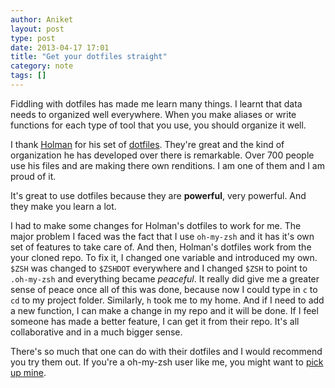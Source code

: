 ```yaml
---
author: Aniket
layout: post
type: post
date: 2013-04-17 17:01
title: "Get your dotfiles straight"
category: note
tags: []
---
```


<p class="lead">Fiddling with dotfiles has made me learn many things. I learnt that data needs to organized well everywhere. When you make aliases or write functions for each type of tool that you use, you should organize it well.</p>

I thank [Holman](https://github.com/holman) for his set of [dotfiles](https://github.com/holman/dotfiles). They're great and the kind of organization he has developed over there is remarkable. Over 700 people use his files and are making there own renditions. I am one of them and I am proud of it.

It's great to use dotfiles because they are **powerful**, very powerful. And they make you learn a lot.

I had to make some changes for Holman's dotfiles to work for me. The major problem I faced was the fact that I use `oh-my-zsh` and it has it's own set of features to take care of. And then, Holman's dotfiles work from the your cloned repo. To fix it, I changed one variable and introduced my own. `$ZSH` was changed to `$ZSHDOT` everywhere and I changed `$ZSH` to point to `.oh-my-zsh` and everything became _peaceful_. It really did give me a greater sense of peace once all of this was done, because now I could type in `c` to `cd` to my project folder. Similarly, `h` took me to my home. And if I need to add a new function, I can make a change in my repo and it will be done. If I feel someone has made a better feature, I can get it from their repo. It's all collaborative and in a much bigger sense.

<span class="note" markdown="1">There's so much that one can do with their dotfiles and I would recommend you try them out. If you're a oh-my-zsh user like me, you might want to [pick up mine](https://github.com/aniketpant/dotfiles).</span>